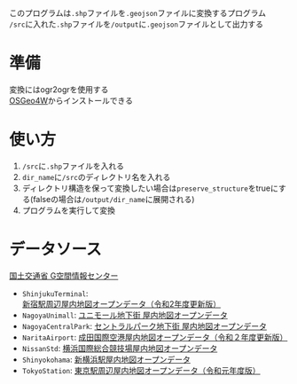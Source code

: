 このプログラムは`.shp`ファイルを`.geojson`ファイルに変換するプログラム  
`/src`に入れた`.shp`ファイルを`/output`に`.geojson`ファイルとして出力する

# 準備
変換にはogr2ogrを使用する  
[OSGeo4W](https://trac.osgeo.org/osgeo4w/)からインストールできる

# 使い方
1. `/src`に`.shp`ファイルを入れる
2. `dir_name`に`/src`のディレクトリ名を入れる
3. ディレクトリ構造を保って変換したい場合は`preserve_structure`をtrueにする(falseの場合は`/output/dir_name`に展開される)
4. プログラムを実行して変換

# データソース
[国土交通省 G空間情報センター](https://www.geospatial.jp/ckan/organization/seisakutokatsu)
- `ShinjukuTerminal`: [新宿駅周辺屋内地図オープンデータ（令和2年度更新版）](https://www.geospatial.jp/ckan/dataset/mlit-indoor-shinjuku-r2)
- `NagoyaUnimall`: [ユニモール地下街 屋内地図オープンデータ](https://www.geospatial.jp/ckan/dataset/city-nagoya-indoor-unimall)
- `NagoyaCentralPark`: [セントラルパーク地下街 屋内地図オープンデータ](https://www.geospatial.jp/ckan/dataset/city-nagoya-indoor-centralpark?resource_id=f803f525-bd47-44f3-8a99-9ad1a01205f8)
- `NaritaAirport`: [成田国際空港屋内地図オープンデータ（令和２年度更新版）](https://www.geospatial.jp/ckan/dataset/mlit-indoor-narita-airport-r2)
- `NissanStd`: [横浜国際総合競技場屋内地図オープンデータ](https://www.geospatial.jp/ckan/dataset/mlit-indoor-yokohama-arena)
- `Shinyokohama`: [新横浜駅屋内地図オープンデータ](https://www.geospatial.jp/ckan/dataset/mlit-indoor-shin-yokohama)
- `TokyoStation`: [東京駅周辺屋内地図オープンデータ（令和元年度版）](https://www.geospatial.jp/ckan/dataset/mlit-indoor-tokyo)
